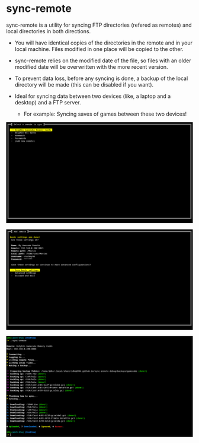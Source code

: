 # sync-remote
sync-remote is a utility for syncing FTP directories (refered as remotes) and local directories in both directions.

- You will have identical copies of the directories in the remote and in your local machine. Files modified in one place will be copied to the other.

- sync-remote relies on the modified date of the file, so files with an older modified date will be overwritten with the more recent version.

- To prevent data loss, before any syncing is done, a backup of the local directory will be made (this can be disabled if you want).

- Ideal for syncing data between two devices (like, a laptop and a desktop) and a FTP server.

	- For example: Syncing saves of games between these two devices!

![List of remotes](res/main.png)

![TUI for adding a remote](res/addremote.png)

![Screenshot after sync completed](res/sync.png)